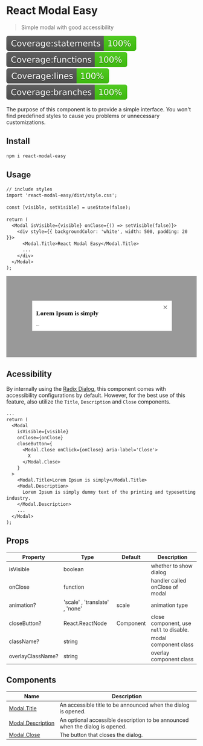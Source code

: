 # React Modal Easy

> Simple modal with good accessibility

![](./docs/badge-statements.svg) ![](./docs/badge-functions.svg) ![](./docs/badge-lines.svg) ![](./docs/badge-branches.svg)

The purpose of this component is to provide a simple interface. You won't find predefined styles to cause you problems or unnecessary customizations.

## Install

```bash
npm i react-modal-easy
```

## Usage

```tsx
// include styles
import 'react-modal-easy/dist/style.css';

const [visible, setVisible] = useState(false);

return (
  <Modal isVisible={visible} onClose={() => setVisible(false)}>
    <div style={{ backgroundColor: 'white', width: 500, padding: 20 }}>
      <Modal.Title>React Modal Easy</Modal.Title>
      ...
    </div>
  </Modal>
);
```

![](./docs/usage1.png)

## Acessibility

By internally using the [Radix Dialog](https://www.radix-ui.com/primitives/docs/components/dialog), this component comes with accessibility configurations by default. However, for the best use of this feature, also utilize the `Title`, `Description` and `Close` components.

```tsx
...
return (
  <Modal
    isVisible={visible}
    onClose={onClose}
    closeButton={
      <Modal.Close onClick={onClose} aria-label='Close'>
        X
      </Modal.Close>
    }
  >
    <Modal.Title>Lorem Ipsum is simply</Modal.Title>
    <Modal.Description>
      Lorem Ipsum is simply dummy text of the printing and typesetting industry.
    </Modal.Description>
    ...
  </Modal>
);
```

## Props

| Property          | Type                           | Default   | Description                             |
| ----------------- | ------------------------------ | --------- | --------------------------------------- |
| isVisible         | boolean                        |           | whether to show dialog                  |
| onClose           | function                       |           | handler called onClose of modal         |
| animation?        | 'scale' , 'translate' , 'none' | scale     | animation type                          |
| closeButton?      | React.ReactNode                | Component | close component, use `null` to disable. |
| className?        | string                         |           | modal component class                   |
| overlayClassName? | string                         |           | overlay component class                 |

## Components

| Name                                                                                        | Description                                                                   |
| ------------------------------------------------------------------------------------------- | ----------------------------------------------------------------------------- |
| [Modal.Title](https://www.radix-ui.com/primitives/docs/components/dialog#title)             | An accessible title to be announced when the dialog is opened.                |
| [Modal.Description](https://www.radix-ui.com/primitives/docs/components/dialog#description) | An optional accessible description to be announced when the dialog is opened. |
| [Modal.Close](https://www.radix-ui.com/primitives/docs/components/dialog#close)             | The button that closes the dialog.                                            |
